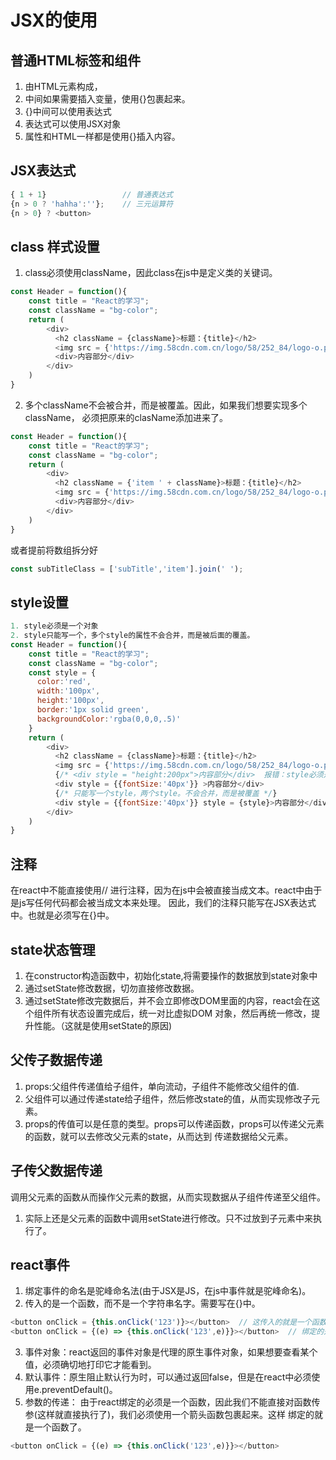 # JSX的使用

## 普通HTML标签和组件

1. 由HTML元素构成，
2. 中间如果需要插入变量，使用{}包裹起来。
3. {}中间可以使用表达式
4. 表达式可以使用JSX对象
5. 属性和HTML一样都是使用{}插入内容。

## JSX表达式
```javascript
{ 1 + 1}                 // 普通表达式
{n > 0 ? 'hahha':''};    // 三元运算符
{n > 0} ? <button>
```

## class 样式设置
1. class必须使用className，因此class在js中是定义类的关键词。

```javascript
const Header = function(){
    const title = "React的学习";
    const className = "bg-color";
    return (
        <div>
          <h2 className = {className}>标题：{title}</h2>
          <img src = {'https://img.58cdn.com.cn/logo/58/252_84/logo-o.png?v=2'} alt = "logo"/>
          <div>内容部分</div>
        </div>
    )
}
```
2. 多个className不会被合并，而是被覆盖。因此，如果我们想要实现多个className， 必须把原来的clasName添加进来了。
```javascript
const Header = function(){
    const title = "React的学习";
    const className = "bg-color";
    return (
        <div>
          <h2 className = {'item ' + className}>标题：{title}</h2>
          <img src = {'https://img.58cdn.com.cn/logo/58/252_84/logo-o.png?v=2'} alt = "logo"/>
          <div>内容部分</div>
        </div>
    )
}
```
或者提前将数组拆分好
```javascript
const subTitleClass = ['subTitle','item'].join(' ');
```




## style设置

```javascript
1. style必须是一个对象
2. style只能写一个，多个style的属性不会合并，而是被后面的覆盖。
const Header = function(){
    const title = "React的学习";
    const className = "bg-color";
    const style = {
      color:'red',
      width:'100px',
      height:'100px',
      border:'1px solid green',
      backgroundColor:'rgba(0,0,0,.5)'
    }
    return (
        <div>
          <h2 className = {className}>标题：{title}</h2>
          <img src = {'https://img.58cdn.com.cn/logo/58/252_84/logo-o.png?v=2'} alt = "logo"/>
          {/* <div style = "height:200px">内容部分</div>  报错：style必须是一个对象 */}
          <div style = {{fontSize:'40px'}} >内容部分</div>
          {/* 只能写一个style，两个style。不会合并，而是被覆盖 */}
          <div style = {{fontSize:'40px'}} style = {style}>内容部分</div>
        </div>
    )
}

```

## 注释
在react中不能直接使用// 进行注释，因为在js中会被直接当成文本。react中由于是js写任何代码都会被当成文本来处理。
因此，我们的注释只能写在JSX表达式中。也就是必须写在{}中。






## state状态管理
1. 在constructor构造函数中，初始化state,将需要操作的数据放到state对象中
2. 通过setState修改数据，切勿直接修改数据。
3. 通过setState修改完数据后，并不会立即修改DOM里面的内容，react会在这个组件所有状态设置完成后，统一对比虚拟DOM
对象，然后再统一修改，提升性能。（这就是使用setState的原因)


## 父传子数据传递
1. props:父组件传递值给子组件，单向流动，子组件不能修改父组件的值.
2. 父组件可以通过传递state给子组件，然后修改state的值，从而实现修改子元素。
3. props的传值可以是任意的类型。props可以传递函数，props可以传递父元素的函数，就可以去修改父元素的state，从而达到
传递数据给父元素。


## 子传父数据传递
调用父元素的函数从而操作父元素的数据，从而实现数据从子组件传递至父组件。
1. 实际上还是父元素的函数中调用setState进行修改。只不过放到子元素中来执行了。


## react事件
1. 绑定事件的命名是驼峰命名法(由于JSX是JS，在js中事件就是驼峰命名)。
2. 传入的是一个函数，而不是一个字符串名字。需要写在{}中。
```javascript
<button onClick = {this.onClick('123')}></button>  // 这传入的就是一个函数执行的结果。不是一个函数
<button onClick = {(e) => {this.onClick('123',e)}}></button>  // 绑定的是箭头函数

```
3. 事件对象：react返回的事件对象是代理的原生事件对象，如果想要查看某个值，必须确切地打印它才能看到。
4. 默认事件：原生阻止默认行为时，可以通过返回false，但是在react中必须使用e.preventDefault()。
5. 参数的传递：
由于react绑定的必须是一个函数，因此我们不能直接对函数传参(这样就直接执行了)，我们必须使用一个箭头函数包裹起来。这样
绑定的就是一个函数了。
```javascript
<button onClick = {(e) => {this.onClick('123',e)}}></button> 
```

